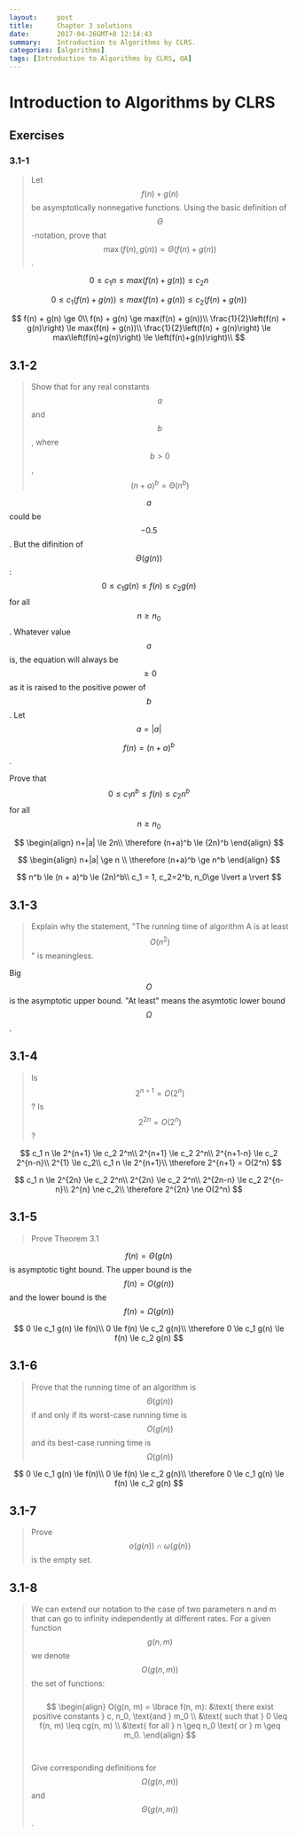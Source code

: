 ```yaml
---
layout:     post
title:      Chapter 3 solutions
date:       2017-04-26GMT+8 12:14:43
summary:    Introduction to Algorithms by CLRS.
categories: [algorithms]
tags: [Introduction to Algorithms by CLRS, QA]
---
```

# Introduction to Algorithms by CLRS

## Exercises

### 3.1-1
>Let $$f(n) + g(n)$$ be asymptotically nonnegative functions. Using the basic definition of $$\Theta$$-notation, prove that $$\max(f(n), g(n)) = \Theta(f(n) + g(n))$$.


$$0 \le c_1{n} \le max(f(n) + g(n)) \le c_2{n}$$

$$0 \le c_1\left(f(n) + g(n)\right) \le max\left(f(n)+g(n)\right) \le c_2\left(f(n)+g(n)\right)$$

$$
f(n) + g(n) \ge 0\\
f(n) + g(n) \ge max(f(n) + g(n))\\
\frac{1}{2}\left(f(n) + g(n)\right) \le max(f(n) + g(n))\\
\frac{1}{2}\left(f(n) + g(n)\right) \le max\left(f(n)+g(n)\right) \le \left(f(n)+g(n)\right)\\
$$

## 3.1-2
>Show that for any real constants $$a$$ and $$b$$, where $$b > 0$$,<br>
$$(n + a)^b = \Theta(n^b)$$

$$a$$ could be $$-0.5$$. But the difinition of $$\Theta(g(n))$$ : $$0\le c_1{g(n)}\le f(n)\le c_2 {g(n)}$$ for all $$n \ge n_0$$. Whatever value $$a$$ is, the equation will always be $$\ge 0$$ as it is raised to the positive power of $$b$$. Let $$a = \lvert a \rvert$$

$$f(n) = (n+a)^b$$.

Prove that $$0 \le c_1{n^b} \le f(n) \le c_2{n^b}$$ for all $$ n \ge n_0$$

$$
\begin{align}
n+|a| \le 2n\\
\therefore (n+a)^b \le (2n)^b
\end{align}
$$

$$
\begin{align}
n+|a| \ge n \\
\therefore (n+a)^b \ge n^b
\end{align}
$$

$$
n^b \le (n + a)^b \le (2n)^b\\
c_1 = 1, c_2=2^b, n_0\ge \lvert a \rvert
$$

## 3.1-3
>Explain why the statement, "The running time of algorithm A is at least $$O(n^2)$$" is meaningless.

Big $$O$$ is the asymptotic upper bound. "At least" means the asymtotic lower bound $$\Omega$$.

## 3.1-4
>Is $$2^{n+1} = O(2^n)$$? Is $$2^{2n} = O(2^n)$$?

$$
c_1 n \le 2^{n+1} \le c_2 2^n\\
2^{n+1} \le c_2 2^n\\
2^{n+1-n} \le c_2 2^{n-n}\\
2^{1} \le c_2\\
c_1 n \le 2^{n+1}\\
\therefore 2^{n+1} = O(2^n)
$$

$$
c_1 n \le 2^{2n} \le c_2 2^n\\
2^{2n} \le c_2 2^n\\
2^{2n-n} \le c_2 2^{n-n}\\
2^{n} \ne c_2\\
\therefore 2^{2n} \ne O(2^n)
$$

## 3.1-5
> Prove Theorem 3.1

$$f(n) = \Theta(g(n)$$ is asymptotic tight bound. The upper bound is the $$f(n) = O(g(n))$$ and the lower bound is the $$f(n) = \Omega(g(n))$$

$$
0 \le c_1 g(n) \le f(n)\\
0 \le f(n) \le c_2 g(n)\\
\therefore 0 \le c_1 g(n) \le f(n) \le c_2 g(n)
$$

## 3.1-6
>Prove that the running time of an algorithm is $$\Theta(g(n))$$ if and only if its worst-case running time is $$O(g(n))$$ and its best-case running time is $$\Omega(g(n))$$

$$
0 \le c_1 g(n) \le f(n)\\
0 \le f(n) \le c_2 g(n)\\
\therefore 0 \le c_1 g(n) \le f(n) \le c_2 g(n)
$$

## 3.1-7
>Prove $$o(g(n)) \cap \omega(g(n))$$ is the empty set.

## 3.1-8
>We can extend our notation to the case of two parameters n and m that can go to infinity independently at different rates. For a given function $$g(n, m)$$ we denote $$O(g(n, m))$$ the set of functions:<br><br>
$$
\begin{align}
     O(g(n, m) = \lbrace f(n, m):
       &\text{ there exist positive constants } c, n_0, \text{and } m_0 \\
       &\text{ such that } 0 \leq f(n, m) \leq cg(n, m) \\
       &\text{ for all } n \geq n_0 \text{ or } m \geq m_0.
   \end{align}
$$<br><br>
Give corresponding definitions for $$\Omega(g(n, m))$$ and $$\Theta(g(n, m))$$.









